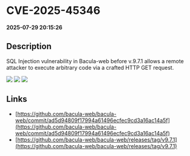 # CVE-2025-45346

**2025-07-29 20:15:26**

## Description
SQL Injection vulnerability in Bacula-web before v.9.7.1 allows a remote attacker to execute arbitrary code via a crafted HTTP GET request.

![](https://img.shields.io/static/v1?label=Score&message=8.1&color=red)
![](https://img.shields.io/static/v1?label=Severity&message=HIGH&color=red)
![](https://img.shields.io/static/v1?label=CWE&message=SQL&color=green)

## Links
- [https://github.com/bacula-web/bacula-web/commit/ad5d94809f17994a61496ecfec9cd3a16ac14a5f](https://github.com/bacula-web/bacula-web/commit/ad5d94809f17994a61496ecfec9cd3a16ac14a5f)
- [https://github.com/bacula-web/bacula-web/releases/tag/v9.7.1](https://github.com/bacula-web/bacula-web/releases/tag/v9.7.1)
